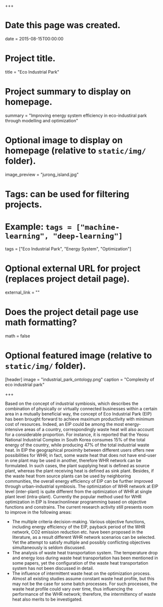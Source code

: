 +++
# Date this page was created.
date = 2015-08-15T00:00:00

# Project title.
title = "Eco Industrial Park"

# Project summary to display on homepage.
summary = "Improving energy system efficiency in eco-industiral park through modelling and optimization"

# Optional image to display on homepage (relative to `static/img/` folder).
image_preview = "jurong_island.jpg"

# Tags: can be used for filtering projects.
# Example: `tags = ["machine-learning", "deep-learning"]`
tags = ["Eco Industrial Park", "Energy System", "Optimization"]

# Optional external URL for project (replaces project detail page).
external_link = ""

# Does the project detail page use math formatting?
math = false

# Optional featured image (relative to `static/img/` folder).
[header]
image = "industrial_park_ontology.png"
caption = "Complexity of eco industrial park"

+++

Based on the concept of industrial symbiosis, which describes the combination of physically or virtually connected businesses within a certain area in a mutually beneficial way, the concept of Eco Industrial Park (EIP) has been brought forward to achieve maximum productivity with minimum cost of resources. Indeed, an EIP could be among the most energy-intensive areas of a country, correspondingly waste heat will also account for a considerable proportion. For instance, it is reported that the Yeosu National Industrial Complex in South Korea consumes 15% of the total energy of the country, while producing 47% of the total industrial waste heat. In EIP the geographical proximity between different users offers new possibilities for WHR; in fact, some waste heat that does not have end-user in one plant may be used in another, therefore WHR network can be formulated. In such cases, the plant supplying heat is defined as source plant, whereas the plant receiving heat is defined as sink plant. Besides, if the waste heat from source plants can be used by neighboring communities, the overall energy efficiency of EIP can be further improved through urban-industrial symbiosis. The optimization of WHR network at EIP level (inter-plant) is quite different from the optimization of WHR at single plant level (intra-plant). Currently the popular method used for WHR optimization in EIP is linear/nonlinear programming based on objective functions and constrains. The current research activity still presents room to improve in the following areas:

* The multiple criteria decision-making. Various objective functions, including energy efficiency of the EIP, payback period of the WHR network, CO2 emission reduction etc. have been proposed in the literature, as a result different WHR network scenarios can be selected. Yet the attempt to satisfy multiple and possibly conflicting objectives simultaneously is seldom discussed. 
* The analysis of waste heat transportation system. The temperature drop and energy loss during waste heat transportation has been mentioned in some papers, yet the configuration of the waste heat transportation system has not been discussed in detail. 
* The influence of intermittent waste heat on the optimization process. Almost all existing studies assume constant waste heat profile, but this may not be the case for some batch processes. For such processes, the waste heat profile could vary over time, thus influencing the performance of the WHR network; therefore, the intermittency of waste heat also merits to be investigated. 
